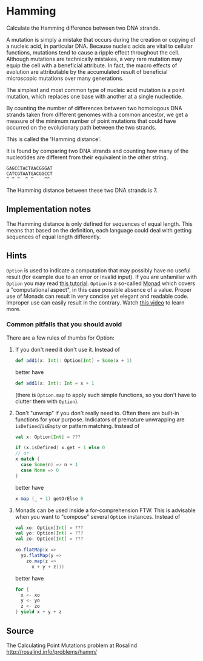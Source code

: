 # Hamming

Calculate the Hamming difference between two DNA strands.

A mutation is simply a mistake that occurs during the creation or copying of a nucleic acid, in particular DNA. Because nucleic acids are vital to cellular functions, mutations tend to cause a ripple effect throughout the cell. Although mutations are technically mistakes, a very rare mutation may equip the cell with a beneficial attribute. In fact, the macro effects of evolution are attributable by the accumulated result of beneficial microscopic mutations over many generations.

The simplest and most common type of nucleic acid mutation is a point mutation, which replaces one base with another at a single nucleotide.

By counting the number of differences between two homologous DNA strands taken from different genomes with a common ancestor, we get a measure of the minimum number of point mutations that could have occurred on the evolutionary path between the two strands.

This is called the 'Hamming distance'.

It is found by comparing two DNA strands and counting how many of the nucleotides are different from their equivalent in the other string.

```text
GAGCCTACTAACGGGAT
CATCGTAATGACGGCCT
^ ^ ^  ^ ^    ^^
```

The Hamming distance between these two DNA strands is 7.

## Implementation notes

The Hamming distance is only defined for sequences of equal length. This means that based on the definition, each language could deal with getting sequences of equal length differently.

## Hints

`Option` is used to indicate a computation that may possibly have no useful result (for example due to an error or invalid input). If you are unfamiliar with `Option` you may read [this tutorial](http://danielwestheide.com/blog/2012/12/19/the-neophytes-guide-to-scala-part-5-the-option-type.html). `Option` is a so-called [Monad](https://en.wikipedia.org/wiki/Monad_(functional_programming)) which covers a "computational aspect", in this case possible absence of a value. Proper use of Monads can result in very concise yet elegant and readable code. Improper use can easily result in the contrary. Watch [this video](https://www.youtube.com/watch?v=Mw_Jnn_Y5iA) to learn more.

### Common pitfalls that you should avoid

There are a few rules of thumbs for Option:

1. If you don't need it don't use it. Instead of

    ```scala
    def add1(x: Int): Option[Int] = Some(x + 1)
    ```

    better have

    ```scala
    def add1(x: Int): Int = x + 1
    ```

    (there is `Option.map` to apply such simple functions, so you don't have to clutter them with `Option`).

2. Don't "unwrap" if you don't really need to. Often there are built-in functions for your purpose. Indicators of premature unwrapping are `isDefined`/`isEmpty` or pattern matching. Instead of

    ```scala
    val x: Option[Int] = ???
    
    if (x.isDefined) x.get + 1 else 0
    // or
    x match {
      case Some(n) => n + 1
      case None => 0
    }
    ```

    better have

    ```scala
    x map (_ + 1) getOrElse 0
    ```

3. Monads can be used inside a for-comprehension FTW. This is advisable when you want to "compose" several `Option` instances. Instead of

    ```scala
    val xo: Option[Int] = ???
    val yo: Option[Int] = ???
    val zo: Option[Int] = ???
    
    xo.flatMap(x =>
      yo.flatMap(y =>
        zo.map(z =>
    	  x + y + z)))
    ```
    
    better have
    
    ```scala
    for {
      x <- xo
      y <- yo
      z <- zo
    } yield x + y + z
    ```

## Source

The Calculating Point Mutations problem at Rosalind http://rosalind.info/problems/hamm/
